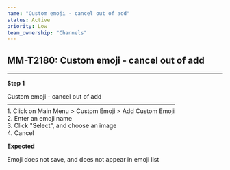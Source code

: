 ```yaml
---
name: "Custom emoji - cancel out of add"
status: Active
priority: Low
team_ownership: "Channels"
---
```


## MM-T2180: Custom emoji - cancel out of add

---

**Step 1**

Custom emoji - cancel out of add\
————————————————————————————\
1\. Click on Main Menu > Custom Emoji > Add Custom Emoji\
2\. Enter an emoji name\
3\. Click "Select", and choose an image\
4\. Cancel

**Expected**

Emoji does not save, and does not appear in emoji list
